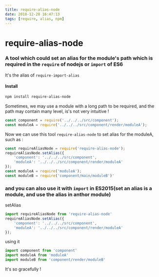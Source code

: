 ```yaml
---
title: require-alias-node
date: 2018-12-28 16:47:13
tags: [require, alias, npm]
---
```


# require-alias-node
### A tool which could set an alias for the module's path which is required in the `require` of nodejs     or `import` of ES6

It's the alias of `require-import-alias`

#### Install
~~~bash
npm install require-alias-node
~~~

Sometimes, we may use a module with a long path to be required, and the path may contain many level, is's not very intuitive ! 
~~~javascript
const component = require('../../../src/component');
const moduleA = require('../../../src/component/render/moduleA');
~~~

Now we can use this tool `require-alias-node` to set alias for the moduleA, such as :
~~~javascript
const requireAliasNode = require('require-alias-node');
requireAliasNode.setAlias({
	'component': '../../../src/component',
	'moduleA': '../../../src/component/render/moduleA'
});
const moduleA = require('moduleA');
const moduleB = require('component/main/moduleB')'
~~~

### and you can also use it with `import` in ES2015(set an alias is a module, and use the alias in anthor module)

setAlias
~~~javascript
import requireAliasNode from 'require-alias-node'
requireAliasNode.setAlias({
	'component': '../../../src/component',
	'moduleA': '../../../src/component/render/moduleA'
});
~~~

using it 
~~~javascript
import component from 'component'
import moduleA from 'moduleA'
import moduleB from 'component/render/moduleB'
~~~

It's so gracefully !
